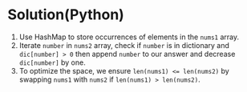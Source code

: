 # Solution(Python)

1. Use HashMap to store occurrences of elements in the `nums1` array.
2. Iterate `number` in `nums2` array, check if `number` is in dictionary and `dic[number] > 0` then append `number` to our answer and decrease `dic[number]` by one.
3. To optimize the space, we ensure `len(nums1) <= len(nums2)` by swapping `nums1` with `nums2` if `len(nums1) > len(nums2)`.